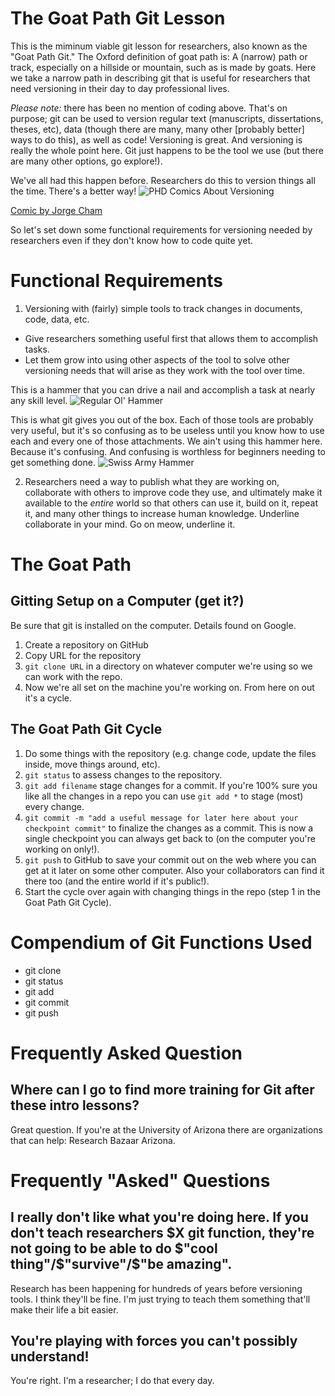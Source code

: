 # The Goat Path Git Lesson
This is the miminum viable git lesson for researchers, also known as the "Goat Path Git." The Oxford definition of goat path is: A (narrow) path or track, especially on a hillside or mountain, such as is made by goats. Here we take a narrow path in describing git that is useful for researchers that need versioning in their day to day professional lives. 

*Please note:* there has been no mention of coding above. That's on purpose; git can be used to version regular text (manuscripts, dissertations, theses, etc), data (though there are many, many other [probably better] ways to do this), as well as code! Versioning is great. And versioning is really the whole point here. Git just happens to be the tool we use (but there are many other options, go explore!). 

We've all had this happen before. Researchers do this to version things all the time. There's a better way!
![PHD Comics About Versioning](/images/phd101212s.gif?raw=True "Title")

[Comic by Jorge Cham](http://phdcomics.com/comics/archive.php?comicid=1531)


So let's set down some functional requirements for versioning needed by researchers even if they don't know how to code quite yet.

# Functional Requirements

1. Versioning with (fairly) simple tools to track changes in documents, code, data, etc. 
- Give researchers something useful first that allows them to accomplish tasks.
- Let them grow into using other aspects of the tool to solve other versioning needs that will arise as they work with the tool over time.

This is a hammer that you can drive a nail and accomplish a task at nearly any skill level.
![Regular Ol' Hammer](/images/claw_hammer.jpg?raw=True "Title")

This is what git gives you out of the box. Each of those tools are probably very useful, but it's so confusing as to be useless until you know how to use each and every one of those attachments. We ain't using this hammer here. Because it's confusing. And confusing is worthless for beginners needing to get something done.
![Swiss Army Hammer](/images/swiss_army_hammer.jpg?raw=True "Title")

2. Researchers need a way to publish what they are working on, collaborate with others to improve code they use, and ultimately make it available to the *entire* world so that others can use it, build on it, repeat it, and many other things to increase human knowledge. Underline collaborate in your mind. Go on meow, underline it.

# The Goat Path

## Gitting Setup on a Computer (get it?)
Be sure that git is installed on the computer. Details found on Google.
1. Create a repository on GitHub
2. Copy URL for the repository
3. `git clone URL` in a directory on whatever computer we're using so we can work with the repo.
4. Now we're all set on the machine you're working on. From here on out it's a cycle. 

## The Goat Path Git Cycle
1. Do some things with the repository (e.g. change code, update the files inside, move things around, etc).
2. `git status` to assess changes to the repository.
3. `git add filename` stage changes for a commit. If you're 100% sure you like all the changes in a repo you can use `git add *` to stage (most) every change.
4. `git commit -m "add a useful message for later here about your checkpoint commit"` to finalize the changes as a commit. This is now a single checkpoint you can always get back to (on the computer you're working on only!).
5. `git push` to GitHub to save your commit out on the web where you can get at it later on some other computer. Also your collaborators can find it there too (and the entire world if it's public!).
6. Start the cycle over again with changing things in the repo (step 1 in the Goat Path Git Cycle).


# Compendium of Git Functions Used
- git clone
- git status
- git add
- git commit
- git push

# Frequently Asked Question
## Where can I go to find more training for Git after these intro lessons?
Great question. If you're at the University of Arizona there are organizations that can help: Research Bazaar Arizona.

# Frequently "Asked" Questions

## I really don't like what you're doing here. If you don't teach researchers $X git function, they're not going to be able to do $"cool thing"/$"survive"/$"be amazing".
Research has been happening for hundreds of years before versioning tools. I think they'll be fine. I'm just trying to teach them something that'll make their life a bit easier.

## You're playing with forces you can't possibly understand!
You're right. I'm a researcher; I do that every day. 


